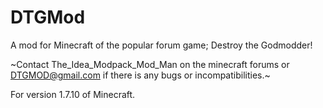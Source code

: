 DTGMod
======

A mod for Minecraft of the popular forum game; Destroy the Godmodder!

~Contact The_Idea_Modpack_Mod_Man on the minecraft forums or DTGMOD@gmail.com if there is any bugs or incompatibilities.~

For version 1.7.10 of Minecraft.
